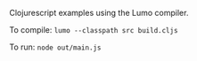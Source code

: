 Clojurescript examples using the Lumo compiler.

To compile:
`lumo --classpath src build.cljs`

To run:
`node out/main.js`
